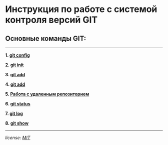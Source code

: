 # Инструкция по работе с системой контроля версий GIT

## Основные команды GIT:
---
**1. [git config](GitConfig.md)**

**2. [git init](GitInit.md)**

**3. [git add](GitAdd.md)**

**4. [git add](GitCommit.md)**

**5. [Работа с удаленным репозиторием](GitRemote.md)**

**6. [git status](GitStatus.md)**

**7. [git log](GitLog.md)**

**8. [git show](GitShow.md)**


---

*license: [MIT](license.md)*